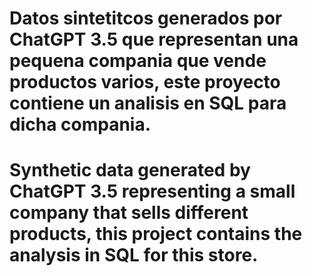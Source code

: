 # Datos sintetitcos generados por ChatGPT 3.5 que representan una pequena compania que vende productos varios, este proyecto contiene un analisis en SQL para dicha compania. 
# Synthetic data generated by ChatGPT 3.5 representing a small company that sells different products, this project contains the analysis in SQL for this store.
